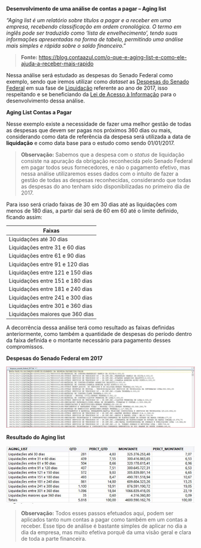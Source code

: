 **Desenvolvimento de uma análise de contas a pagar – Aging list**

*“Aging list é um relatório sobre títulos a pagar e a receber em uma empresa, recebendo classificação em ordem cronológica. O termo em inglês pode ser traduzido como ‘lista de envelhecimento’, tendo suas informações apresentadas na forma de tabela, permitindo uma análise mais simples e rápida sobre o saldo financeiro.”*

>**Fonte:** https://blog.contaazul.com/o-que-e-aging-list-e-como-ele-ajuda-a-receber-mais-rapido

Nessa análise será estudado as despesas do Senado Federal como exemplo, sendo que iremos utilizar como *dataset* as [Despesas do Senado Federal](http://www.senado.leg.br/transparencia/gestgov/recdesp/despesas/pesquisadespesas.asp) em sua fase de [Liquidação]([https://www.licitacao.online/pagamentos/liquidacao) referente ao ano de 2017, isso respeitando e se beneficiando da [Lei de Acesso à Informação](http://www.planalto.gov.br/ccivil_03/_ato2011-2014/2011/Lei/L12527.htm) para o desenvolvimento dessa análise.

**Aging List Contas a Pagar**

Nesse exemplo existe a necessidade de fazer uma melhor gestão de todas as despesas que devem ser pagas nos próximos 360 dias ou mais, considerando como data de referência da despesa será utilizada a data de **liquidação** e como data base para o estudo como sendo 01/01/2017.
 
  >**Observação:** Sabemos que a despesa com o *status* de liquidação consiste na apuração da obrigação reconhecida pelo Senado Federal em pagar todos seus fornecedores, e não o pagamento efetivo, mas nessa análise utilizaremos esses dados com o intuito de fazer a gestão de todas as despesas reconhecidas, considerando que todas as despesas do ano tenham sido disponibilizadas no primeiro dia de 2017.

Para isso será criado faixas de 30 em 30 dias até as liquidações com menos de 180 dias, a partir daí será de 60 em 60 até o limite definido, ficando assim:

|**Faixas**|
|--|
|Liquidações até 30 dias
|Liquidações entre 31 e 60 dias
|Liquidações entre 61 e 90 dias
|Liquidações entre 91 e 120 dias
|Liquidações entre 121 e 150 dias
|Liquidações entre 151 e 180 dias
|Liquidações entre 181 e 240 dias
|Liquidações entre 241 e 300 dias
|Liquidações entre 301 e 360 dias
|Liquidações maiores que 360 dias

A decorrência dessa análise terá como resultado as faixas definidas anteriormente, como também a quantidade de despesas do período dentro da faixa definida e o montante necessário para pagamento desses compromissos.

**Despesas do Senado Federal em 2017**

![](https://github.com/Renatoelho/Analise-contas-a-pagar-aging-list-ACLScript/blob/master/04-prints/despesas_senado_federal_2017.JPG?raw=true)

**Resultado do Aging list**

![](https://github.com/Renatoelho/Analise-contas-a-pagar-aging-list-ACLScript/blob/master/04-prints/resultado_aging_list.JPG?raw=true)

>**Observação:** Todos esses passos efetuados aqui, podem ser aplicados tanto num contas a pagar como também em um contas a receber. Esse tipo de análise é bastante simples de aplicar no dia a dia da empresa, mas muito efetiva porquê da uma visão geral e clara de toda a parte financeira.
